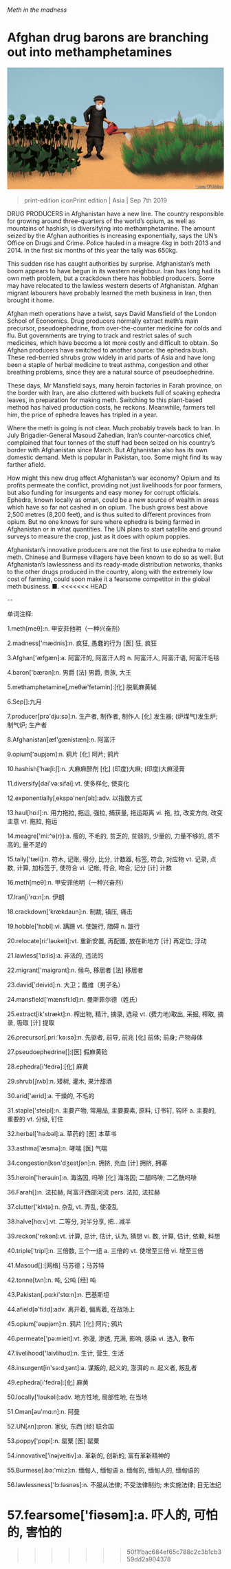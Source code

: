 ###### Meth in the madness

# Afghan drug barons are branching out into methamphetamines 

![image](images/20190907_ASD002_0.jpg) 

> print-edition iconPrint edition | Asia | Sep 7th 2019 

DRUG PRODUCERS in Afghanistan have a new line. The country responsible for growing around three-quarters of the world’s opium, as well as mountains of hashish, is diversifying into methamphetamine. The amount seized by the Afghan authorities is increasing exponentially, says the UN’s Office on Drugs and Crime. Police hauled in a meagre 4kg in both 2013 and 2014. In the first six months of this year the tally was 650kg. 

This sudden rise has caught authorities by surprise. Afghanistan’s meth boom appears to have begun in its western neighbour. Iran has long had its own meth problem, but a crackdown there has hobbled producers. Some may have relocated to the lawless western deserts of Afghanistan. Afghan migrant labourers have probably learned the meth business in Iran, then brought it home. 

Afghan meth operations have a twist, says David Mansfield of the London School of Economics. Drug producers normally extract meth’s main precursor, pseudoephedrine, from over-the-counter medicine for colds and flu. But governments are trying to track and restrict sales of such medicines, which have become a lot more costly and difficult to obtain. So Afghan producers have switched to another source: the ephedra bush. These red-berried shrubs grow widely in arid parts of Asia and have long been a staple of herbal medicine to treat asthma, congestion and other breathing problems, since they are a natural source of pseudoephedrine. 

These days, Mr Mansfield says, many heroin factories in Farah province, on the border with Iran, are also cluttered with buckets full of soaking ephedra leaves, in preparation for making meth. Switching to this plant-based method has halved production costs, he reckons. Meanwhile, farmers tell him, the price of ephedra leaves has tripled in a year. 

Where the meth is going is not clear. Much probably travels back to Iran. In July Brigadier-General Masoud Zahedian, Iran’s counter-narcotics chief, complained that four tonnes of the stuff had been seized on his country’s border with Afghanistan since March. But Afghanistan also has its own domestic demand. Meth is popular in Pakistan, too. Some might find its way farther afield. 

How might this new drug affect Afghanistan’s war economy? Opium and its profits permeate the conflict, providing not just livelihoods for poor farmers, but also funding for insurgents and easy money for corrupt officials. Ephedra, known locally as oman, could be a new source of wealth in areas which have so far not cashed in on opium. The bush grows best above 2,500 metres (8,200 feet), and is thus suited to different provinces from opium. But no one knows for sure where ephedra is being farmed in Afghanistan or in what quantities. The UN plans to start satellite and ground surveys to measure the crop, just as it does with opium poppies. 

Afghanistan’s innovative producers are not the first to use ephedra to make meth. Chinese and Burmese villagers have been known to do so as well. But Afghanistan’s lawlessness and its ready-made distribution networks, thanks to the other drugs produced in the country, along with the extremely low cost of farming, could soon make it a fearsome competitor in the global meth business. ■. 
<<<<<<< HEAD

-- 

 单词注释:

1.meth[meθ]:n. 甲安菲他明（一种兴奋剂） 

2.madness['mædnis]:n. 疯狂, 愚蠢的行为 [医] 狂, 疯狂 

3.Afghan['æfgæn]:a. 阿富汗的, 阿富汗人的 n. 阿富汗人, 阿富汗语, 阿富汗毛毯 

4.baron['bærәn]:n. 男爵 [法] 男爵, 贵族, 大王 

5.methamphetamine[,meθæ'fetәmin]:[化] 脱氧麻黄碱 

6.Sep[]:九月 

7.producer[prә'dju:sә]:n. 生产者, 制作者, 制作人 [化] 发生器; (炉煤气)发生炉; 制气炉; 生产者 

8.Afghanistan[æf'gænistæn]:n. 阿富汗 

9.opium['әupjәm]:n. 鸦片 [化] 阿片; 鸦片 

10.hashish['hæʃi:ʃ]:n. 大麻麻醉剂 [化] (印度)大麻; (印度)大麻浸膏 

11.diversify[dai'vә:sifai]:vt. 使多样化, 使变化 

12.exponentially[ˌekspə'nenʃəlɪ]:adv. 以指数方式 

13.haul[hɒ:l]:n. 用力拖拉, 拖运, 强拉, 捕获量, 拖运距离 vi. 拖, 拉, 改变方向, 改变主意 vt. 拖拉, 拖运 

14.meagre['mi:^ә(r)]:a. 瘦的, 不毛的, 贫乏的, 贫弱的, 少量的, 力量不够的, 质不高的, 量不足的 

15.tally['tæli]:n. 符木, 记账, 得分, 比分, 计数器, 标签, 符合, 对应物 vt. 记录, 点数, 计算, 加标签于, 使符合 vi. 记帐, 符合, 吻合, 记分 [计] 计数 

16.meth[meθ]:n. 甲安菲他明（一种兴奋剂） 

17.Iran[i'rɑ:n]:n. 伊朗 

18.crackdown['krækdaun]:n. 制裁, 镇压, 痛击 

19.hobble['hɒbl]:vi. 蹒跚 vt. 使跛行, 阻碍 n. 跛行 

20.relocate[ri:'lәukeit]:vt. 重新安置, 再配置, 放在新地方 [计] 再定位; 浮动 

21.lawless['lɒ:lis]:a. 非法的, 违法的 

22.migrant['maigrәnt]:n. 候鸟, 移居者 [法] 移居者 

23.david['deivid]:n. 大卫；戴维（男子名） 

24.mansfield['mænsfi:ld]:n. 曼斯菲尔德（姓氏） 

25.extract[ik'strækt]:n. 榨出物, 精汁, 摘录, 选段 vt. (费力地)取出, 采掘, 榨取, 摘录, 吸取 [计] 提取 

26.precursor[.pri:'kә:sә]:n. 先驱者, 前导, 前兆 [化] 前体; 前身; 产物母体 

27.pseudoephedrine[]:[医] 假麻黄硷 

28.ephedra[i'fedrә]:[化] 麻黄 

29.shrub[ʃrʌb]:n. 矮树, 灌木, 果汁甜酒 

30.arid['ærid]:a. 干燥的, 不毛的 

31.staple['steipl]:n. 主要产物, 常用品, 主要要素, 原料, 订书钉, 钩环 a. 主要的, 重要的 vt. 分级, 钉住 

32.herbal['hә:bәl]:a. 草药的 [医] 本草书 

33.asthma['æsmә]:n. 哮喘 [医] 气喘 

34.congestion[kәn'dʒestʃәn]:n. 拥挤, 充血 [计] 拥挤, 拥塞 

35.heroin['herәuin]:n. 海洛因, 吗啡 [化] 海洛因; 二醋吗啡; 二乙酰吗啡 

36.Farah[]:n. 法拉赫, 阿富汗西部河流 pers. 法拉, 法拉赫 

37.clutter['klʌtә]:n. 杂乱 vt. 弄乱, 使凌乱 

38.halve[hɑ:v]:vt. 二等分, 对半分享, 把...减半 

39.reckon['rekәn]:vt. 计算, 总计, 估计, 认为, 猜想 vi. 数, 计算, 估计, 依赖, 料想 

40.triple['tripl]:n. 三倍数, 三个一组 a. 三倍的 vt. 使增至三倍 vi. 增至三倍 

41.Masoud[]:[网络] 马苏德；马苏特 

42.tonne[tʌn]:n. 吨, 公吨 [经] 吨 

43.Pakistan[.pɑ:ki'stɑ:n]:n. 巴基斯坦 

44.afield[ә'fi:ld]:adv. 离开着, 偏离着, 在战场上 

45.opium['әupjәm]:n. 鸦片 [化] 阿片; 鸦片 

46.permeate['pә:mieit]:vt. 弥漫, 渗透, 充满, 影响, 感染 vi. 透入, 散布 

47.livelihood['laivlihud]:n. 生计, 营生, 生活 

48.insurgent[in'sә:dʒәnt]:a. 谋叛的, 起义的, 澎湃的 n. 起义者, 叛乱者 

49.ephedra[i'fedrә]:[化] 麻黄 

50.locally['lәukәli]:adv. 地方性地, 局部性地, 在当地 

51.Oman[әu'mɑ:n]:n. 阿曼 

52.UN[ʌn]:pron. 家伙, 东西 [经] 联合国 

53.poppy['pɒpi]:n. 罂粟 [医] 罂粟 

54.innovative['inәjveitiv]:a. 革新的, 创新的, 富有革新精神的 

55.Burmese[.bә:'mi:z]:n. 缅甸人, 缅甸语 a. 缅甸的, 缅甸人的, 缅甸语的 

56.lawlessness['lɔ:ləsnəs]:n. 不服从法律; 不受法律制约; 未实施法律; 目无法纪 

57.fearsome['fiәsәm]:a. 吓人的, 可怕的, 害怕的 
=======
>>>>>>> 50f1fbac684ef65c788c2c3b1cb359dd2a904378

